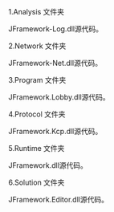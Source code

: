 1.Analysis 文件夹

JFramework-Log.dll源代码。

2.Network 文件夹

JFramework-Net.dll源代码。

3.Program 文件夹

JFramework.Lobby.dll源代码。

4.Protocol 文件夹

JFramework.Kcp.dll源代码。

5.Runtime 文件夹

JFramework.dll源代码。

6.Solution 文件夹

JFramework.Editor.dll源代码。
